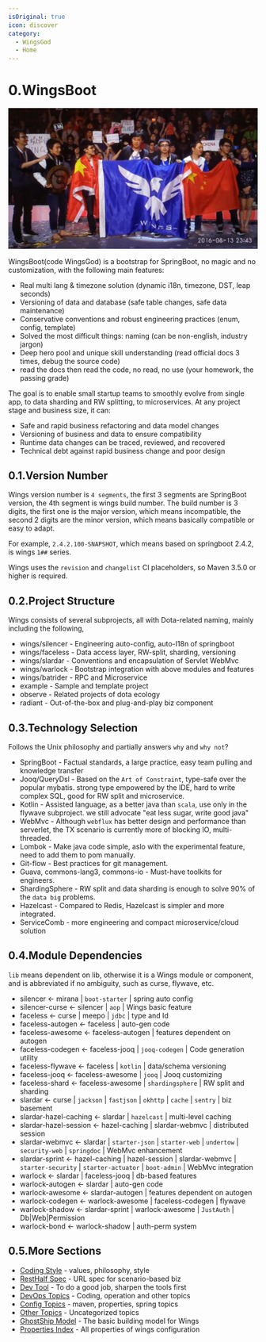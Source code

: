 ```yaml
---
isOriginal: true
icon: discover
category:
  - WingsGod
  - Home
---
```


# 0.WingsBoot

![wings ti6](/wings-ti6-champion.png)

WingsBoot(code WingsGod) is a bootstrap for SpringBoot, no magic and no customization,
with the following main features:

* Real multi lang & timezone solution (dynamic i18n, timezone, DST, leap seconds)
* Versioning of data and database (safe table changes, safe data maintenance)
* Conservative conventions and robust engineering practices (enum, config, template)
* Solved the most difficult things: naming (can be non-english, industry jargon)
* Deep hero pool and unique skill understanding (read official docs 3 times, debug the source code)
* read the docs then read the code, no read, no use (your homework, the passing grade)

The goal is to enable small startup teams to smoothly evolve from single app, to data sharding and RW splitting,
to microservices. At any project stage and business size, it can:

* Safe and rapid business refactoring and data model changes
* Versioning of business and data to ensure compatibility
* Runtime data changes can be traced, reviewed, and recovered
* Technical debt against rapid business change and poor design

## 0.1.Version Number

Wings version number is `4 segments`, the first 3 segments are SpringBoot version,
the 4th segment is wings build number. The build number is 3 digits, the first one is the major version,
which means incompatible, the second 2 digits are the minor version,
which means basically compatible or easy to adapt.

For example, `2.4.2.100-SNAPSHOT`, which means based on springboot 2.4.2, is wings `1##` series.

Wings uses the `revision` and `changelist` CI placeholders, so  Maven 3.5.0 or higher is required.

## 0.2.Project Structure

Wings consists of several subprojects, all with Dota-related naming, mainly including the following,

* wings/silencer - Engineering auto-config, auto-I18n of springboot
* wings/faceless - Data access layer, RW-split, sharding, versioning
* wings/slardar - Conventions and encapsulation of Servlet WebMvc
* wings/warlock - Bootstrap integration with above modules and features
* wings/batrider - RPC and Microservice
* example - Sample and template project
* observe - Related projects of dota ecology
* radiant - Out-of-the-box and plug-and-play biz component

## 0.3.Technology Selection

Follows the Unix philosophy and partially answers `why` and `why not`?

* SpringBoot - Factual standards, a large practice, easy team pulling and knowledge transfer
* Jooq/QueryDsl - Based on the `Art of Constraint`, type-safe over the popular mybatis.
  strong type empowered by the IDE, hard to write complex SQL, good for RW split and microservice.
* Kotlin - Assisted language, as a better java than `scala`, use only in the flywave subproject.
  we still advocate "eat less sugar, write good java"
* WebMvc - Although `webflux` has better design and performance than serverlet,
  the TX scenario is currently more of blocking IO, multi-threaded.
* Lombok - Make java code simple, aslo with the experimental feature, need to add them to pom manually.
* Git-flow - Best practices for git management.
* Guava, commons-lang3, commons-io - Must-have toolkits for engineers.
* ShardingSphere - RW split and data sharding is enough to solve 90% of the `data big` problems.
* Hazelcast - Compared to Redis, Hazelcast is simpler and more integrated.
* ServiceComb - more engineering and compact microservice/cloud solution

## 0.4.Module Dependencies

`lib` means dependent on lib, otherwise it is a Wings module or component,
and is abbreviated if no ambiguity, such as curse, flywave, etc.

* silencer ← mirana | `boot-starter` | spring auto config
* silencer-curse ← silencer | `aop` | Wings basic feature
* faceless ← curse | meepo | `jdbc` | type and Id
* faceless-autogen ← faceless | auto-gen code
* faceless-awesome ← faceless-autogen | features dependent on autogen
* faceless-codegen ← faceless-jooq | `jooq-codegen` | Code generation utility
* faceless-flywave ← faceless | `kotlin` | data/schema versioning
* faceless-jooq ← faceless-awesome | `jooq` | Jooq customizing
* faceless-shard ← faceless-awesome | `shardingsphere` | RW split and sharding
* slardar ← curse | `jackson` | `fastjson` | `okhttp` | `cache` | `sentry` | biz basement
* slardar-hazel-caching ← slardar | `hazelcast` | multi-level caching
* slardar-hazel-session ← hazel-caching | slardar-webmvc | distributed session
* slardar-webmvc ← slardar | `starter-json` | `starter-web` | `undertow` | `security-web` | `springdoc` | WebMvc enhancement
* slardar-sprint ← hazel-caching | hazel-session | slardar-webmvc | `starter-security` | `starter-actuator` | `boot-admin` | WebMvc integration
* warlock ← slardar | faceless-jooq | db-based features
* warlock-autogen ← slardar | auto-gen code
* warlock-awesome ← slardar-autogen | features dependent on autogen
* warlock-codegen ← warlock-awesome | faceless-codegen | flywave
* warlock-shadow ← slardar-sprint | warlock-awesome | `JustAuth` | Db|Web|Permission
* warlock-bond ← warlock-shadow | auth-perm system

## 0.5.More Sections

* [Coding Style](./0a-code-style.md) - values, philosophy, style
* [RestHalf Spec](./0b-rest-half.md) - URL spec for scenario-based biz
* [Dev Tool](./0c-dev-tool.md) - To do a good job, sharpen the tools first
* [DevOps Topics](./0d-qa-devops.md) - Coding, operation and other topics
* [Config Topics](./0e-qa-config.md) - maven, properties, spring topics
* [Other Topics](./0f-qa-others.md) - Uncategorized topics
* [GhostShip Model](./0g-ghost-ship.md) - The basic building model for Wings
* [Properties Index](./0h-prop-index.md) - All properties of wings configuration
